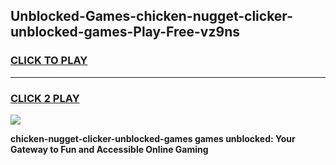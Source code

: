 
## Unblocked-Games-chicken-nugget-clicker-unblocked-games-Play-Free-vz9ns
<h3>
<a href="https://premium76.site?title=chicken-nugget-clicker-unblocked-games&ref=21A">CLICK TO PLAY</a></h3>
<hr>

<h3>
<a href="https://premium76.site?title=chicken-nugget-clicker-unblocked-games&ref=21A">CLICK 2 PLAY</a>
  
</h3>

<a href="https://premium76.site?title=chicken-nugget-clicker-unblocked-games&ref=21A"><img src="https://clearcache.store/games.png"></a>


**chicken-nugget-clicker-unblocked-games games unblocked: Your Gateway to Fun and Accessible Online Gaming**
